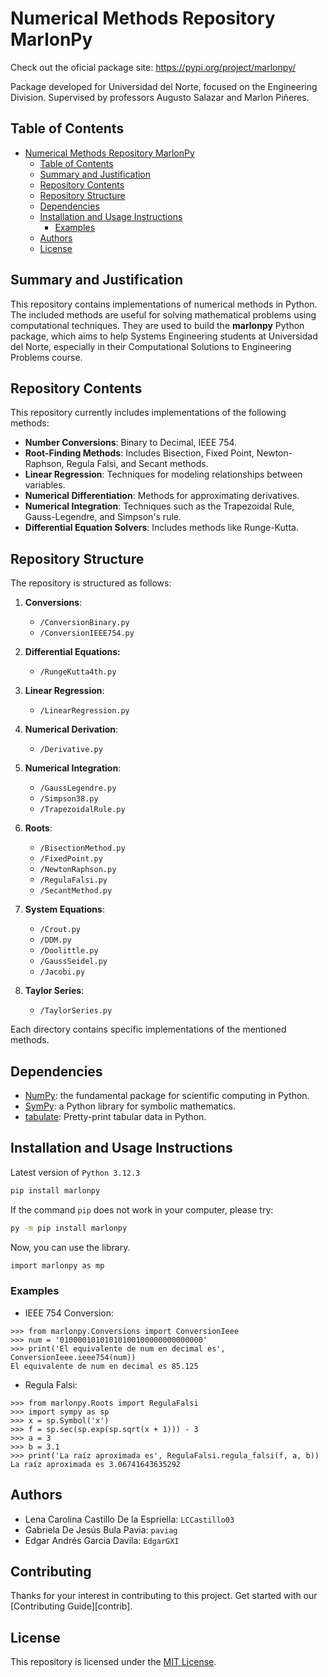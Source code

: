 # Numerical Methods Repository MarlonPy

Check out the oficial package site: https://pypi.org/project/marlonpy/

Package developed for Universidad del Norte, focused on the Engineering Division. Supervised by professors Augusto Salazar and Marlon Piñeres.

## Table of Contents

- [Numerical Methods Repository MarlonPy](#numerical-methods-repository-marlonpy)
  - [Table of Contents](#table-of-contents)
  - [Summary and Justification](#summary-and-justification)
  - [Repository Contents](#repository-contents)
  - [Repository Structure](#repository-structure)
  - [Dependencies](#dependencies)
  - [Installation and Usage Instructions](#installation-and-usage-instructions)
    - [Examples](#examples)
  - [Authors](#authors)
  - [License](#license)

## Summary and Justification
This repository contains implementations of numerical methods in Python. The included methods are useful for solving mathematical problems using computational techniques. They are used to build the **marlonpy** Python package, which aims to help Systems Engineering students at Universidad del Norte, especially in their Computational Solutions to Engineering Problems course.

## Repository Contents

This repository currently includes implementations of the following methods:
- **Number Conversions**: Binary to Decimal, IEEE 754.
- **Root-Finding Methods**: Includes Bisection, Fixed Point, Newton-Raphson, Regula Falsi, and Secant methods.
- **Linear Regression**: Techniques for modeling relationships between variables.
- **Numerical Differentiation**: Methods for approximating derivatives.
- **Numerical Integration**: Techniques such as the Trapezoidal Rule, Gauss-Legendre, and Simpson's rule.
- **Differential Equation Solvers**: Includes methods like Runge-Kutta.
  
## Repository Structure

The repository is structured as follows:

1. **Conversions**:
   - `/ConversionBinary.py`
   - `/ConversionIEEE754.py`
2. **Differential Equations:**
    - `/RungeKutta4th.py`
4. **Linear Regression**:
    - `/LinearRegression.py`
5. **Numerical Derivation**:
    - `/Derivative.py`
6. **Numerical Integration**:
    - `/GaussLegendre.py`
    - `/Simpson38.py`
    - `/TrapezoidalRule.py` 
4. **Roots**:
   - `/BisectionMethod.py`
   - `/FixedPoint.py`
   - `/NewtonRaphson.py`
   - `/RegulaFalsi.py`
   - `/SecantMethod.py`
5. **System Equations**:
   - `/Crout.py`
   - `/DDM.py`
   - `/Doolittle.py`
   - `/GaussSeidel.py`
   - `/Jacobi.py`

6. **Taylor Series**:
   - `/TaylorSeries.py`

Each directory contains specific implementations of the mentioned methods.

## Dependencies

- [NumPy](https://www.numpy.org): the fundamental package for scientific computing in Python.
- [SymPy](https://www.sympy.org/en/index.html): a Python library for symbolic mathematics.
- [tabulate](https://pypi.org/project/tabulate/): Pretty-print tabular data in Python.

## Installation and Usage Instructions

Latest version of `Python 3.12.3`
```bash
pip install marlonpy
```

If the command `pip` does not work in your computer, please try: 
```bash
py -m pip install marlonpy
```

Now, you can use the library.
```bash
import marlonpy as mp
```

### Examples
- IEEE 754 Conversion:
```
>>> from marlonpy.Conversions import ConversionIeee
>>> num = '01000010101010100100000000000000'
>>> print('El equivalente de num en decimal es', ConversionIeee.ieee754(num))
El equivalente de num en decimal es 85.125
```
- Regula Falsi:
```
>>> from marlonpy.Roots import RegulaFalsi
>>> import sympy as sp
>>> x = sp.Symbol('x')
>>> f = sp.sec(sp.exp(sp.sqrt(x + 1))) - 3
>>> a = 3
>>> b = 3.1
>>> print('La raíz aproximada es', RegulaFalsi.regula_falsi(f, a, b))
La raíz aproximada es 3.06741643635292
```
## Authors
- Lena Carolina Castillo De la Espriella: `LCCastillo03`
- Gabriela De Jesús Bula Pavia: `paviag`
- Edgar Andrés Garcia Davila: `EdgarGXI`

## Contributing

Thanks for your interest in contributing to this project.
Get started with our [Contributing Guide][contrib].

## License

This repository is licensed under the [MIT License](LICENSE).

